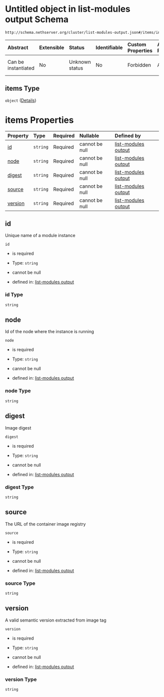 # Untitled object in list-modules output Schema

```txt
http://schema.nethserver.org/cluster/list-modules-output.json#/items/installed/items
```



| Abstract            | Extensible | Status         | Identifiable | Custom Properties | Additional Properties | Access Restrictions | Defined In                                                                           |
| :------------------ | :--------- | :------------- | :----------- | :---------------- | :-------------------- | :------------------ | :----------------------------------------------------------------------------------- |
| Can be instantiated | No         | Unknown status | No           | Forbidden         | Allowed               | none                | [list-modules-output.json*](cluster/list-modules-output.json "open original schema") |

## items Type

`object` ([Details](list-modules-output-items-installed-items.md))

# items Properties

| Property            | Type     | Required | Nullable       | Defined by                                                                                                                                                                                       |
| :------------------ | :------- | :------- | :------------- | :----------------------------------------------------------------------------------------------------------------------------------------------------------------------------------------------- |
| [id](#id)           | `string` | Required | cannot be null | [list-modules output](list-modules-output-items-installed-items-properties-id.md "http://schema.nethserver.org/cluster/list-modules-output.json#/items/installed/items/properties/id")           |
| [node](#node)       | `string` | Required | cannot be null | [list-modules output](list-modules-output-items-installed-items-properties-node.md "http://schema.nethserver.org/cluster/list-modules-output.json#/items/installed/items/properties/node")       |
| [digest](#digest)   | `string` | Required | cannot be null | [list-modules output](list-modules-output-items-installed-items-properties-digest.md "http://schema.nethserver.org/cluster/list-modules-output.json#/items/installed/items/properties/digest")   |
| [source](#source)   | `string` | Required | cannot be null | [list-modules output](list-modules-output-items-installed-items-properties-source.md "http://schema.nethserver.org/cluster/list-modules-output.json#/items/installed/items/properties/source")   |
| [version](#version) | `string` | Required | cannot be null | [list-modules output](list-modules-output-items-installed-items-properties-version.md "http://schema.nethserver.org/cluster/list-modules-output.json#/items/installed/items/properties/version") |

## id

Unique name of a module instance

`id`

*   is required

*   Type: `string`

*   cannot be null

*   defined in: [list-modules output](list-modules-output-items-installed-items-properties-id.md "http://schema.nethserver.org/cluster/list-modules-output.json#/items/installed/items/properties/id")

### id Type

`string`

## node

Id of the node where the instance is running

`node`

*   is required

*   Type: `string`

*   cannot be null

*   defined in: [list-modules output](list-modules-output-items-installed-items-properties-node.md "http://schema.nethserver.org/cluster/list-modules-output.json#/items/installed/items/properties/node")

### node Type

`string`

## digest

Image digest

`digest`

*   is required

*   Type: `string`

*   cannot be null

*   defined in: [list-modules output](list-modules-output-items-installed-items-properties-digest.md "http://schema.nethserver.org/cluster/list-modules-output.json#/items/installed/items/properties/digest")

### digest Type

`string`

## source

The URL of the container image registry

`source`

*   is required

*   Type: `string`

*   cannot be null

*   defined in: [list-modules output](list-modules-output-items-installed-items-properties-source.md "http://schema.nethserver.org/cluster/list-modules-output.json#/items/installed/items/properties/source")

### source Type

`string`

## version

A valid semantic version extracted from image tag

`version`

*   is required

*   Type: `string`

*   cannot be null

*   defined in: [list-modules output](list-modules-output-items-installed-items-properties-version.md "http://schema.nethserver.org/cluster/list-modules-output.json#/items/installed/items/properties/version")

### version Type

`string`

